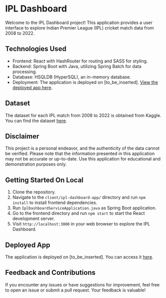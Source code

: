 # IPL Dashboard

Welcome to the IPL Dashboard project! This application provides a user interface to explore Indian Premier League (IPL) cricket match data from 2008 to 2022.

## Technologies Used

- Frontend: React with HashRouter for routing and SASS for styling.
- Backend: Spring Boot with Java, utilizing Spring Batch for data processing.
- Database: HSQLDB (HyperSQL), an in-memory database.
- Deployment: The application is deployed on [to_be_inserted]. [View the deployed app here](#).

## Dataset

The dataset for each IPL match from 2008 to 2022 is obtained from Kaggle. You can find the dataset [here](https://www.kaggle.com/datasets/vora1011/ipl-2008-to-2021-all-match-dataset?select=IPL_Matches_2008_2022.csv).

## Disclaimer

This project is a personal endeavor, and the authenticity of the data cannot be verified. Please note that the information presented in this application may not be accurate or up-to-date. Use this application for educational and demonstration purposes only.

## Getting Started On Local

1. Clone the repository.
2. Navigate to the `client/ipl-dashboard-app/` directory and run `npm install` to install frontend dependencies.
3. Run `IplDashboardServiceApplication.java` as Spring Boot application.
4. Go to the frontend directory and run `npm start` to start the React development server.
5. Visit `http://localhost:3000` in your web browser to explore the IPL Dashboard.

## Deployed App

The application is deployed on [to_be_inserted]. You can access it [here](#).

## Feedback and Contributions

If you encounter any issues or have suggestions for improvement, feel free to open an issue or submit a pull request. Your feedback is valuable!

